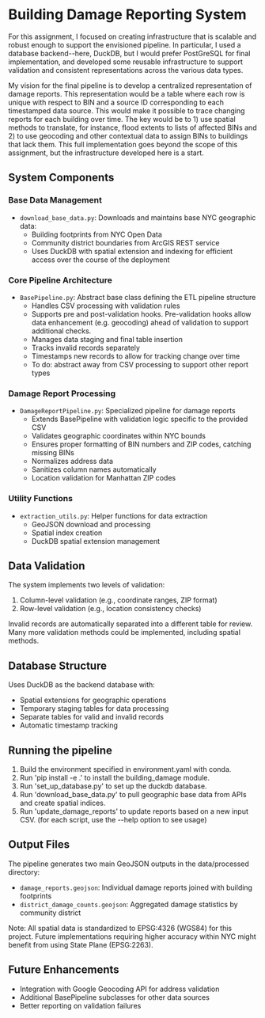 # Building Damage Reporting System

For this assignment, I focused on creating infrastructure that is scalable and robust enough to support the envisioned pipeline. In particular, I used a database backend--here, DuckDB, but I would prefer PostGreSQL for final implementation, and developed some reusable infrastructure to support validation and consistent representations across the various data types.

My vision for the final pipeline is to develop a centralized representation of damage reports. This representation would be a table where each row is unique with respect to BIN and a source ID corresponding to each timestamped data source. This would make it possible to trace changing reports for each building over time. The key would be to 1) use spatial methods to translate, for instance, flood extents to lists of affected BINs and 2) to use geocoding and other contextual data to assign BINs to buildings that lack them. This full implementation goes beyond the scope of this assignment, but the infrastructure developed here is a start.


## System Components

### Base Data Management
- `download_base_data.py`: Downloads and maintains base NYC geographic data:
  - Building footprints from NYC Open Data
  - Community district boundaries from ArcGIS REST service
  - Uses DuckDB with spatial extension and indexing for efficient access over the course of the deployment

### Core Pipeline Architecture
- `BasePipeline.py`: Abstract base class defining the ETL pipeline structure
  - Handles CSV processing with validation rules
  - Supports pre and post-validation hooks. Pre-validation hooks allow data enhancement (e.g. geocoding) ahead of validation to support additional checks.
  - Manages data staging and final table insertion
  - Tracks invalid records separately
  - Timestamps new records to allow for tracking change over time
  - To do: abstract away from CSV processing to support other report types

### Damage Report Processing
- `DamageReportPipeline.py`: Specialized pipeline for damage reports
  - Extends BasePipeline with validation logic specific to the provided CSV
  - Validates geographic coordinates within NYC bounds
  - Ensures proper formatting of BIN numbers and ZIP codes, catching missing BINs
  - Normalizes address data
  - Sanitizes column names automatically
  - Location validation for Manhattan ZIP codes

### Utility Functions
- `extraction_utils.py`: Helper functions for data extraction
  - GeoJSON download and processing
  - Spatial index creation
  - DuckDB spatial extension management

## Data Validation
The system implements two levels of validation:
1. Column-level validation (e.g., coordinate ranges, ZIP format)
2. Row-level validation (e.g., location consistency checks)

Invalid records are automatically separated into a different table for review.
Many more validation methods could be implemented, including spatial methods.

## Database Structure
Uses DuckDB as the backend database with:
- Spatial extensions for geographic operations
- Temporary staging tables for data processing
- Separate tables for valid and invalid records
- Automatic timestamp tracking

## Running the pipeline
1. Build the environment specified in environment.yaml with conda.
2. Run 'pip install -e .' to install the building_damage module.
3. Run 'set_up_database.py' to set up the duckdb database.
4. Run 'download_base_data.py' to pull geographic base data from APIs and create spatial indices.
5. Run 'update_damage_reports' to update reports based on a new input CSV.
(for each script, use the --help option to see usage)

## Output Files
The pipeline generates two main GeoJSON outputs in the data/processed directory:
- `damage_reports.geojson`: Individual damage reports joined with building footprints
- `district_damage_counts.geojson`: Aggregated damage statistics by community district

Note: All spatial data is standardized to EPSG:4326 (WGS84) for this project. Future implementations requiring higher accuracy within NYC might benefit from using State Plane (EPSG:2263).

## Future Enhancements
- Integration with Google Geocoding API for address validation
- Additional BasePipeline subclasses for other data sources
- Better reporting on validation failures
